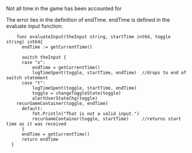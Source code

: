 Not all time in the game has been accounted for

The error lies in the definition of endTime.  endTime is defined in the evaluate input function:

        func evaluateInput(theInput string, startTime int64, toggle string) int64{
	      endTime := getCurrentTime()

	      switch theInput {
	      case "x":
		      endTime = getCurrentTime()
		      logTimeSpent(toggle, startTime, endTime)	//drops to end of switch statement
	      case "t":
		      logTimeSpent(toggle, startTime, endTime)
		      toggle = changeToggleState(toggle)
		      alertUserStateChg(toggle)
		recurGameContainer(toggle, endTime)
	      default:
		      fmt.Println("That is not a valid input.")
		      recurGameContainer(toggle, startTime)		//returns start time as it was received
	      }
	      endTime = getCurrentTime()
	      return endTime
      }
